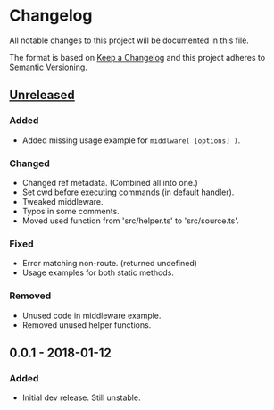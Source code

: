 # Changelog
All notable changes to this project will be documented in this file.

The format is based on [Keep a Changelog](http://keepachangelog.com/en/1.0.0/)
and this project adheres to [Semantic Versioning](http://semver.org/spec/v2.0.0.html).

## [Unreleased]

### Added

- Added missing usage example for `middlware( [options] )`.

### Changed

- Changed ref metadata. (Combined all into one.)
- Set cwd before executing commands (in default handler).
- Tweaked middleware.
- Typos in some comments.
- Moved used function from 'src/helper.ts' to 'src/source.ts'.

### Fixed

- Error matching non-route. (returned undefined)
- Usage examples for both static methods.

### Removed

- Unused code in middleware example.
- Removed unused helper functions.

## 0.0.1 - 2018-01-12

### Added

- Initial dev release. Still unstable.

[Unreleased]: https://github.com/olivierlacan/keep-a-changelog/compare/v0.0.1...HEAD
[0.0.2]: https://github.com/revam/git-koa-smart-proxy/compare/v0.0.1...v0.0.2
